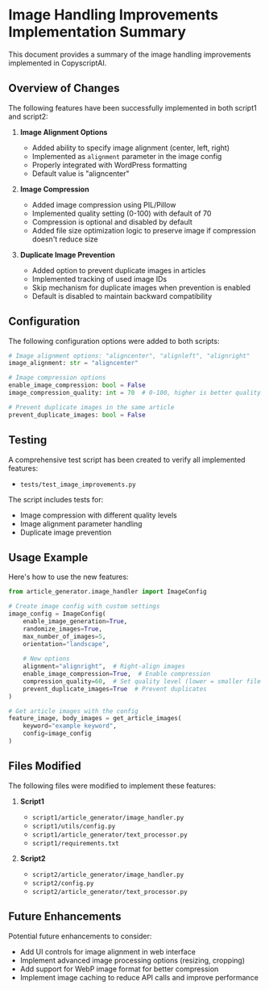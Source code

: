 # Image Handling Improvements Implementation Summary

This document provides a summary of the image handling improvements implemented in CopyscriptAI.

## Overview of Changes

The following features have been successfully implemented in both script1 and script2:

1. **Image Alignment Options**
   - Added ability to specify image alignment (center, left, right)
   - Implemented as `alignment` parameter in the image config
   - Properly integrated with WordPress formatting
   - Default value is "aligncenter"

2. **Image Compression**
   - Added image compression using PIL/Pillow
   - Implemented quality setting (0-100) with default of 70
   - Compression is optional and disabled by default
   - Added file size optimization logic to preserve image if compression doesn't reduce size

3. **Duplicate Image Prevention**
   - Added option to prevent duplicate images in articles
   - Implemented tracking of used image IDs
   - Skip mechanism for duplicate images when prevention is enabled
   - Default is disabled to maintain backward compatibility

## Configuration

The following configuration options were added to both scripts:

```python
# Image alignment options: "aligncenter", "alignleft", "alignright"
image_alignment: str = "aligncenter"

# Image compression options
enable_image_compression: bool = False
image_compression_quality: int = 70  # 0-100, higher is better quality but larger file size

# Prevent duplicate images in the same article
prevent_duplicate_images: bool = False
```

## Testing

A comprehensive test script has been created to verify all implemented features:
- `tests/test_image_improvements.py`

The script includes tests for:
- Image compression with different quality levels
- Image alignment parameter handling
- Duplicate image prevention

## Usage Example

Here's how to use the new features:

```python
from article_generator.image_handler import ImageConfig

# Create image config with custom settings
image_config = ImageConfig(
    enable_image_generation=True,
    randomize_images=True,
    max_number_of_images=5,
    orientation="landscape",
    
    # New options
    alignment="alignright",  # Right-align images
    enable_image_compression=True,  # Enable compression
    compression_quality=60,  # Set quality level (lower = smaller file size)
    prevent_duplicate_images=True  # Prevent duplicates
)

# Get article images with the config
feature_image, body_images = get_article_images(
    keyword="example keyword",
    config=image_config
)
```

## Files Modified

The following files were modified to implement these features:

1. **Script1**
   - `script1/article_generator/image_handler.py`
   - `script1/utils/config.py`
   - `script1/article_generator/text_processor.py`
   - `script1/requirements.txt`

2. **Script2**
   - `script2/article_generator/image_handler.py`
   - `script2/config.py`
   - `script2/article_generator/text_processor.py`

## Future Enhancements

Potential future enhancements to consider:
- Add UI controls for image alignment in web interface
- Implement advanced image processing options (resizing, cropping)
- Add support for WebP image format for better compression
- Implement image caching to reduce API calls and improve performance
